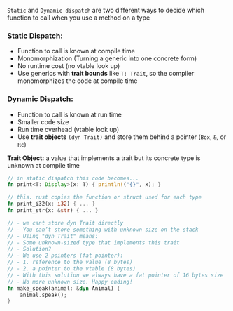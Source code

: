 <!-- markdownlint-disable -->

`Static` and `Dynamic dispatch` are two different ways to decide which function to call when you use a method on a type

### Static Dispatch:
- Function to call is known at compile time
- Monomorphization (Turning a generic into one concrete form)
- No runtime cost (no vtable look up)
- Use generics with **trait bounds** like `T: Trait`, so the compiler monomorphizes the code at compile time

### Dynamic Dispatch:
- Function to call is known at run time
- Smaller code size 
- Run time overhead (vtable look up)
- Use **trait objects** `(dyn Trait)` and store them behind a pointer (`Box`, `&`, or `Rc`)


**Trait Object:** a value that implements a trait but its concrete type is unknown at compile time


```rust
// in static dispatch this code becomes...
fn print<T: Display>(x: T) { println!("{}", x); }

// this. rust copies the function or struct used for each type 
fn print_i32(x: i32) { ... }
fn print_str(x: &str) { ... }
```

```rust
// - we cant store dyn Trait directly
// - You can’t store something with unknown size on the stack
// - Using "dyn Trait" means:
// - Some unknown-sized type that implements this trait
// - Solution?
// - We use 2 pointers (fat pointer): 
// - 1. reference to the value (8 bytes)
// - 2. a pointer to the vtable (8 bytes)
// - With this solution we always have a fat pointer of 16 bytes size
// - No more unknown size. Happy ending!
fn make_speak(animal: &dyn Animal) {
    animal.speak();  
}
```